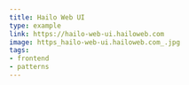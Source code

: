 ```yaml
---
title: Hailo Web UI
type: example
link: https://hailo-web-ui.hailoweb.com
image: https_hailo-web-ui.hailoweb.com_.jpg
tags:
- frontend
- patterns
---
```

